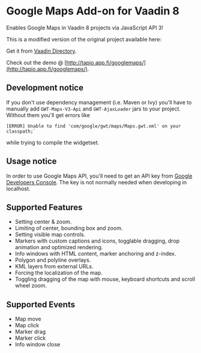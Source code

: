 # Google Maps Add-on for Vaadin 8

Enables Google Maps in Vaadin 8 projects via JavaScript API 3!

This is a modified version of the original project available here:

Get it from [Vaadin Directory](https://vaadin.com/directory#!addon/googlemaps-add-on).

Check out the demo @ [http://tapio.app.fi/googlemaps/](http://tapio.app.fi/googlemaps/). 

## Development notice ##

If you don't use dependency management (i.e. Maven or Ivy) you'll have to manually add `GWT-Maps-V3-Api` and `GWT-AjaxLoader` jars to your project. Without them you'll get errors like

	[ERROR] Unable to find 'com/google/gwt/maps/Maps.gwt.xml' on your classpath;` 
while trying to compile the widgetset.

## Usage notice ##

In order to use Google Maps API, you'll need to get an API key from [Google Developers Console](https://console.developers.google.com/). The key is not normally needed when developing in localhost.

## Supported Features ##

* Setting center & zoom.
* Limiting of center, bounding box and zoom.
* Setting visible map controls.
* Markers with custom captions and icons, togglable dragging, drop animation and optimized rendering.
* Info windows with HTML content, marker anchoring and z-index.
* Polygon and polyline overlays.
* KML layers from external URLs.
* Forcing the localization of the map.
* Toggling dragging of the map with mouse, keyboard shortcuts and scroll wheel zoom.


## Supported Events ##

* Map move
* Map click
* Marker drag
* Marker click
* Info window close

